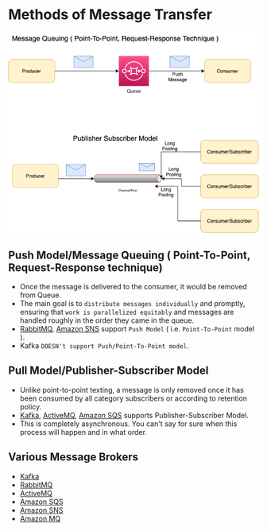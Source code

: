 
# Methods of Message Transfer

<img title="Message-Transfer-Model" alt="Alt text" src="assests/Traditional-Message-Patterns.drawio.png">

## Push Model/Message Queuing ( Point-To-Point, Request-Response technique)
- Once the message is delivered to the consumer, it would be removed from Queue.
- The main goal is to `distribute messages individually` and promptly, ensuring that `work is parallelized equitably` and messages are handled roughly in the order they came in the queue.
- [RabbitMQ](RabbitMQ.md), [Amazon SNS](../AWS/AmazonSQSvsSNSvsMQ.md) support `Push Model` ( i.e. `Point-To-Point` model ).
- Kafka `DOESN't support Push/Point-To-Point model`.

## Pull Model/Publisher-Subscriber Model
- Unlike point-to-point texting, a message is only removed once it has been consumed by all category subscribers or according to retention policy.
- [Kafka](Kafka.md), [ActiveMQ](ActiveMQ.md), [Amazon SQS](../AWS/AmazonSQSvsSNSvsMQ.md) supports Publisher-Subscriber Model.
- This is completely asynchronous. You can't say for sure when this process will happen and in what order.

## Various Message Brokers
- [Kafka](Kafka.md)
- [RabbitMQ](RabbitMQ.md)
- [ActiveMQ](ActiveMQ.md)
- [Amazon SQS](../AWS/AmazonSQSvsSNSvsMQ.md)
- [Amazon SNS](../AWS/AmazonSQSvsSNSvsMQ.md)
- [Amazon MQ](../AWS/AmazonSQSvsSNSvsMQ.md)